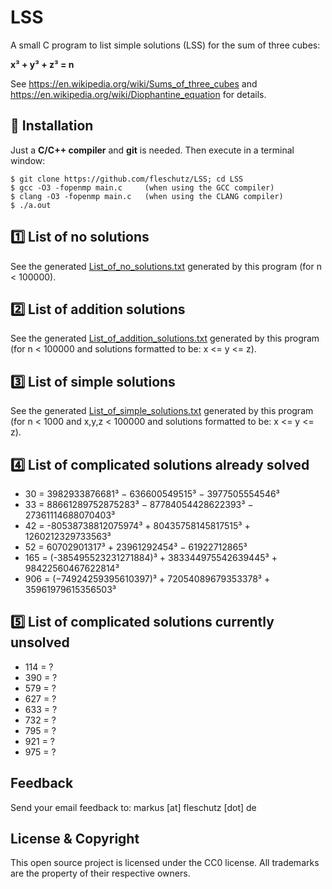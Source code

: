 LSS
===
A small C program to list simple solutions (LSS) for the sum of three cubes:

**x³ + y³ + z³ = n**

See https://en.wikipedia.org/wiki/Sums_of_three_cubes and https://en.wikipedia.org/wiki/Diophantine_equation for details.


🔧 Installation
----------------
Just a **C/C++ compiler** and **git** is needed. Then execute in a terminal window:
```
$ git clone https://github.com/fleschutz/LSS; cd LSS
$ gcc -O3 -fopenmp main.c     (when using the GCC compiler)
$ clang -O3 -fopenmp main.c   (when using the CLANG compiler)
$ ./a.out 
```

1️⃣ List of no solutions
----------------------------
See the generated [List_of_no_solutions.txt](Results/List_of_no_solutions.txt) generated by this program (for n < 100000).


2️⃣ List of addition solutions
------------------------------
See the generated [List_of_addition_solutions.txt](Results/List_of_addition_solutions.txt) generated by this program (for n < 100000 and solutions formatted to be: x <= y <= z).


3️⃣ List of simple solutions
----------------------------
See the generated [List_of_simple_solutions.txt](Results/List_of_simple_solutions.txt) generated by this program (for n < 1000 and x,y,z < 100000 and solutions formatted to be: x <= y <= z).


4️⃣ List of complicated solutions already solved
------------------------------------------------
* 30 = 3982933876681³ − 636600549515³ − 3977505554546³
* 33 = 88661289752875283³ − 87784054428622393³ − 27361114688070403³
* 42 = -80538738812075974³ + 80435758145817515³ + 1260212329733563³ 
* 52 = 60702901317³ + 23961292454³ − 61922712865³
* 165 = (-385495523231271884)³ + 383344975542639445³ + 98422560467622814³
* 906 = (−74924259395610397)³ + 72054089679353378³ + 35961979615356503³


5️⃣ List of complicated solutions currently unsolved
----------------------------------------------------
* 114 = ?
* 390 = ?
* 579 = ?
* 627 = ?
* 633 = ?
* 732 = ?
* 795 = ?
* 921 = ?
* 975 = ?


Feedback
--------
Send your email feedback to: markus [at] fleschutz [dot] de


License & Copyright
-------------------
This open source project is licensed under the CC0 license. All trademarks are the property of their respective owners.
